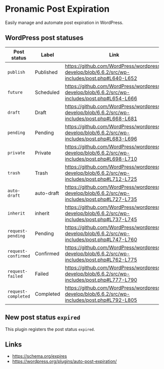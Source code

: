 # Pronamic Post Expiration

Easily manage and automate post expiration in WordPress.

## WordPress post statuses

| Post status         | Label      | Link |
| ------------------- | ---------- | ---- |
| `publish`           | Published  |  https://github.com/WordPress/wordpress-develop/blob/6.6.2/src/wp-includes/post.php#L640-L652 |
| `future`            | Scheduled  | https://github.com/WordPress/wordpress-develop/blob/6.6.2/src/wp-includes/post.php#L654-L666 |
| `draft`             | Draft      | https://github.com/WordPress/wordpress-develop/blob/6.6.2/src/wp-includes/post.php#L668-L681 |
| `pending`           | Pending    | https://github.com/WordPress/wordpress-develop/blob/6.6.2/src/wp-includes/post.php#L683-L696 |
| `private`           | Private    | https://github.com/WordPress/wordpress-develop/blob/6.6.2/src/wp-includes/post.php#L698-L710 |
| `trash`             | Trash      | https://github.com/WordPress/wordpress-develop/blob/6.6.2/src/wp-includes/post.php#L712-L725 |
| `auto-draft`        | auto-draft | https://github.com/WordPress/wordpress-develop/blob/6.6.2/src/wp-includes/post.php#L727-L735 |
| `inherit`           | inherit    | https://github.com/WordPress/wordpress-develop/blob/6.6.2/src/wp-includes/post.php#L737-L745
| `request-pending`   | Pending    | https://github.com/WordPress/wordpress-develop/blob/6.6.2/src/wp-includes/post.php#L747-L760 |
| `request-confirmed` | Confirmed  | https://github.com/WordPress/wordpress-develop/blob/6.6.2/src/wp-includes/post.php#L762-L775 |
| `request-failed`    | Failed     | https://github.com/WordPress/wordpress-develop/blob/6.6.2/src/wp-includes/post.php#L777-L790 |
| `request-completed` | Completed  | https://github.com/WordPress/wordpress-develop/blob/6.6.2/src/wp-includes/post.php#L792-L805 |

## New post status `expired`

This plugin registers the post status `expired`.

## Links

- https://schema.org/expires
- https://wordpress.org/plugins/auto-post-expiration/
